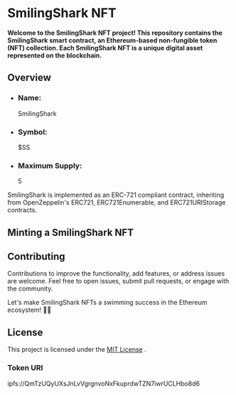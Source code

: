 

# SmilingShark NFT

**Welcome to the SmilingShark NFT project! This repository contains the SmilingShark smart contract, an Ethereum-based non-fungible token (NFT) collection. Each SmilingShark NFT is a unique digital asset represented on the blockchain.**

## Overview

- ### Name: 

    SmilingShark

- ### Symbol:

    $SS

- ### Maximum Supply: 

    5

SmilingShark is implemented as an ERC-721 compliant contract, inheriting from OpenZeppelin's ERC721, ERC721Enumerable, and ERC721URIStorage contracts.

## Minting a SmilingShark NFT



## Contributing

Contributions to improve the functionality, add features, or address issues are welcome. Feel free to open issues, submit pull requests, or engage with the community.

Let's make SmilingShark NFTs a swimming success in the Ethereum ecosystem! 🦈🚀

## License

This project is licensed under the [MIT License](https://opensource.org/license/mit/) .

### Token URI

ipfs://QmTzUQyUXsJnLvVgrgnvoNxFkuprdwTZN7iwrUCLHbo8d6

